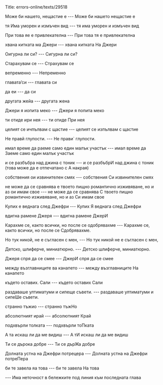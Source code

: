 Title: errors-online/texts/29518

Може би нашето, нещастие е --- Може би нашето нещастие е

тя Има уморен и измъчен вид --- тя има уморен и измъчен вид

При това яе е привлекателна --- При това тя е привлекателна

хвана китката ма Джери --- хвана китката На Джери

Оигурна ли си? --- Сигурна ли си?

Старахувам се --- Страхувам се

вепременно --- Непременно

главата’си --- главата си

да еи --- да си

другата жейа --- другата жена

Джери я иопита меко --- Джери я попита меко

ти отиде ири нея --- ти отиде При нея

целият се ичпълвам с щастие --- целият се изпълвам с щастие

Не правй глупости. --- Не прави` глупости.

имал време да раеме само един малък участък --- имал време да Заеме само един малък участък

и се разбъбра над джина с тоник --- и се разбъбрИ над джина с тоник (това може да е отпечатано с А накрая)

собствения ои извинителен смях --- собствения Си извинителен смях

не може да се сравнява е твоето пищно романтично изживяване, но и аз ои имам свое --- не може да се сравнява С твоето пищно романтично изживяване, но и аз Си имам свое

Купих е веднага след Джефри --- Купих Я веднага след Джефри

вдигна рамене Джеря --- вдигна рамене ДжерИ

Карахме се, както всички, но после се одобрявахме --- Карахме се, както всички, но после се Сдобрявахме.

Но тук никой, не е съгласен с мен, --- Но тук никой не е съгласен с мен,

Детско, шлиферче, миниатюрно. --- Детско шлиферче, миниатюрно.

Джеря спря да се смее --- ДжерИ спря да се смее

между възглавниците ва канапето --- между възглавниците На канапето

където оставих. Сали --- където оставих Сали

раздаваше ултиматуми и сипеще съвети. --- раздаваше ултиматуми и сипеШе съвети.

странно тъжио --- странно тъжНо

абсолютният ирай --- абсолютният Край

подхвърли толката --- подхвърли тоПката

А та искаш ли да ме видиш --- А тИ искаш ли да ме видиш

Ти се дърока добре --- Ти се дърЖа добре

Долната устна на Джефри потрецера --- Долната устна на Джефри потреПера

би те завела яа това --- би те завела На това

--- Има неточност в бележките под линия към последната глава
